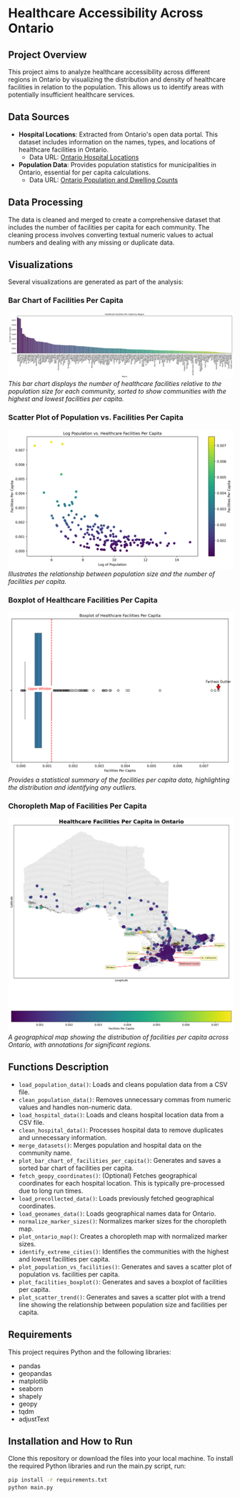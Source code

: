 # Healthcare Accessibility Across Ontario

## Project Overview
This project aims to analyze healthcare accessibility across different regions in Ontario by visualizing the distribution and density of healthcare facilities in relation to the population. This allows us to identify areas with potentially insufficient healthcare services.

## Data Sources
- **Hospital Locations**: Extracted from Ontario's open data portal. This dataset includes information on the names, types, and locations of healthcare facilities in Ontario.
  - Data URL: [Ontario Hospital Locations](https://data.ontario.ca/dataset/hospital-locations)
- **Population Data**: Provides population statistics for municipalities in Ontario, essential for per capita calculations.
  - Data URL: [Ontario Population and Dwelling Counts](https://www150.statcan.gc.ca/t1/tbl1/en/tv.action?pid=9810000202)

## Data Processing

The data is cleaned and merged to create a comprehensive dataset that includes the number of facilities per capita for each community. The cleaning process involves converting textual numeric values to actual numbers and dealing with any missing or duplicate data.

## Visualizations

Several visualizations are generated as part of the analysis:

### Bar Chart of Facilities Per Capita
![Bar Chart of Facilities Per Capita](datasets/bar_chart_facilities_per_capita_sorted.png)
*This bar chart displays the number of healthcare facilities relative to the population size for each community, sorted to show communities with the highest and lowest facilities per capita.*

### Scatter Plot of Population vs. Facilities Per Capita
![Scatter Plot of Population vs. Facilities Per Capita](datasets/scatter_population_vs_facilities_per_capita.png)
*Illustrates the relationship between population size and the number of facilities per capita.*

### Boxplot of Healthcare Facilities Per Capita
![Boxplot of Healthcare Facilities Per Capita](datasets/boxplot_facilities_per_capita.png)
*Provides a statistical summary of the facilities per capita data, highlighting the distribution and identifying any outliers.*

### Choropleth Map of Facilities Per Capita
![Choropleth Map](datasets/ontario_healthcare_facilities_per_capita.png)
*A geographical map showing the distribution of facilities per capita across Ontario, with annotations for significant regions.*


## Functions Description

- `load_population_data()`: Loads and cleans population data from a CSV file.
- `clean_population_data()`: Removes unnecessary commas from numeric values and handles non-numeric data.
- `load_hospital_data()`: Loads and cleans hospital location data from a CSV file.
- `clean_hospital_data()`: Processes hospital data to remove duplicates and unnecessary information.
- `merge_datasets()`: Merges population and hospital data on the community name.
- `plot_bar_chart_of_facilities_per_capita()`: Generates and saves a sorted bar chart of facilities per capita.
- `fetch_geopy_coordinates()`: (Optional) Fetches geographical coordinates for each hospital location. This is typically pre-processed due to long run times.
- `load_precollected_data()`: Loads previously fetched geographical coordinates.
- `load_geonames_data()`: Loads geographical names data for Ontario.
- `normalize_marker_sizes()`: Normalizes marker sizes for the choropleth map.
- `plot_ontario_map()`: Creates a choropleth map with normalized marker sizes.
- `identify_extreme_cities()`: Identifies the communities with the highest and lowest facilities per capita.
- `plot_population_vs_facilities()`: Generates and saves a scatter plot of population vs. facilities per capita.
- `plot_facilities_boxplot()`: Generates and saves a boxplot of facilities per capita.
- `plot_scatter_trend()`: Generates and saves a scatter plot with a trend line showing the relationship between population size and facilities per capita.

## Requirements

This project requires Python and the following libraries:
- pandas
- geopandas
- matplotlib
- seaborn
- shapely
- geopy
- tqdm
- adjustText

## Installation and How to Run

Clone this repository or download the files into your local machine. To install the required Python libraries and run the main.py script, run:
```bash
pip install -r requirements.txt 
python main.py


